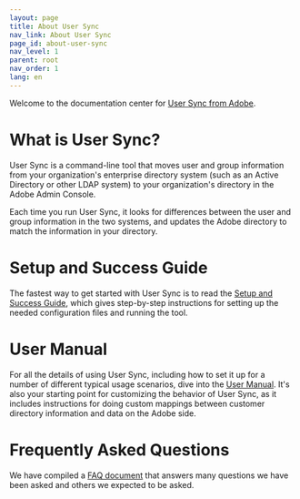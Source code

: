 ```yaml
---
layout: page
title: About User Sync
nav_link: About User Sync
page_id: about-user-sync
nav_level: 1
parent: root
nav_order: 1
lang: en
---
```


Welcome to the documentation center for [User Sync from Adobe](https://github.com/adobe-apiplatform/user-sync.py).

# What is User Sync?

User Sync is a command-line tool that moves user and group
information from your organization's enterprise directory system
(such as an Active Directory or other LDAP system) to your
organization's directory in the Adobe Admin Console.

Each time you run User Sync, it looks for differences between the
user and group information in the two systems, and updates the
Adobe directory to match the information in your directory.

# Setup and Success Guide

The fastest way to get started with User Sync is to read the
[Setup and Success Guide](success-guide/index.md), which gives
step-by-step instructions for setting up the needed configuration
files and running the tool.

# User Manual

For all the details of using User Sync, including how to set it
up for a number of different typical usage scenarios, dive into
the [User Manual](user-manual/index.md). It's also your starting
point for customizing the behavior of User Sync, as it includes
instructions for doing custom mappings between customer directory
information and data on the Adobe side.

# Frequently Asked Questions 

We have compiled a [FAQ document](FAQ/index.md) that answers many questions we have been asked and others we expected to be asked.

